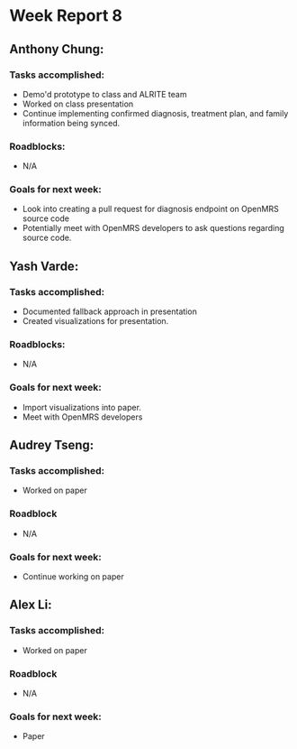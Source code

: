 # Week Report 8

## Anthony Chung:
### Tasks accomplished:
* Demo'd prototype to class and ALRITE team
* Worked on class presentation
* Continue implementing confirmed diagnosis, treatment plan, and family information being synced.

### Roadblocks:
* N/A

### Goals for next week:
* Look into creating a pull request for diagnosis endpoint on OpenMRS source code
* Potentially meet with OpenMRS developers to ask questions regarding source code.

## Yash Varde:
### Tasks accomplished:
* Documented fallback approach in presentation
* Created visualizations for presentation.

### Roadblocks:
* N/A

### Goals for next week:
* Import visualizations into paper.
* Meet with OpenMRS developers

## Audrey Tseng:
### Tasks accomplished:
* Worked on paper

### Roadblock
* N/A

### Goals for next week:
* Continue working on paper

## Alex Li:
### Tasks accomplished:
* Worked on paper

### Roadblock
* N/A

### Goals for next week:
* Paper